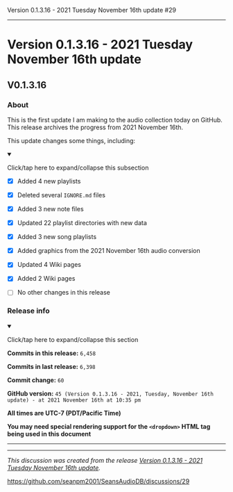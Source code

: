 Version 0.1.3.16 - 2021 Tuesday November 16th update #29


***

# Version 0.1.3.16 - 2021 Tuesday November 16th update

## V0.1.3.16

### About

This is the first update I am making to the audio collection today on GitHub. This release archives the progress from 2021 November 16th.

This update changes some things, including:

<details open><summary><p>Click/tap here to expand/collapse this subsection</p></summary>

- [x] Added 4 new playlists

- [x] Deleted several `IGNORE.md` files

- [x] Added 3 new note files

- [x] Updated 22 playlist directories with new data

- [x] Added 3 new song playlists

- [x] Added graphics from the 2021 November 16th audio conversion

- [x] Updated 4 Wiki pages

- [x] Added 2 Wiki pages

- [ ] No other changes in this release

</details>

### Release info

<details open><summary><p>Click/tap here to expand/collapse this section</p></summary>

**Commits in this release:** `6,458`

**Commits in last release:** `6,398`

**Commit change:** `60`

**GitHub version:** `45 (Version 0.1.3.16 - 2021, Tuesday, November 16th update) - at 2021 November 16th at 10:35 pm`

**All times are UTC-7 (PDT/Pacific Time)**

**You may need special rendering support for the `<dropdown>` HTML tag being used in this document**

</details>

***


<hr /><em>This discussion was created from the release <a href='https://github.com/seanpm2001/SeansAudioDB/releases/tag/V0.1.3.16'>Version 0.1.3.16 - 2021 Tuesday November 16th update</a>.</em>

https://github.com/seanpm2001/SeansAudioDB/discussions/29
